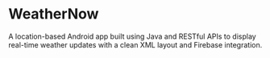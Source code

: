# WeatherNow
A location-based Android app built using Java and RESTful APIs to display real-time weather updates with a clean XML layout and Firebase integration.

